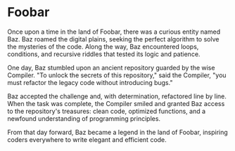 # Foobar

Once upon a time in the land of Foobar, there was a curious entity named Baz. Baz roamed the digital plains, seeking the perfect algorithm to solve the mysteries of the code. Along the way, Baz encountered loops, conditions, and recursive riddles that tested its logic and patience.

One day, Baz stumbled upon an ancient repository guarded by the wise Compiler. "To unlock the secrets of this repository," said the Compiler, "you must refactor the legacy code without introducing bugs."

Baz accepted the challenge and, with determination, refactored line by line. When the task was complete, the Compiler smiled and granted Baz access to the repository's treasures: clean code, optimized functions, and a newfound understanding of programming principles.

From that day forward, Baz became a legend in the land of Foobar, inspiring coders everywhere to write elegant and efficient code.
